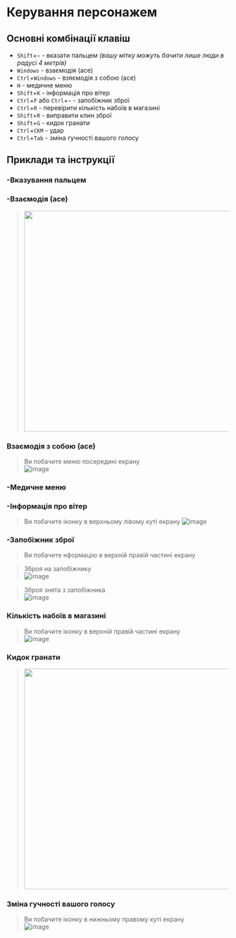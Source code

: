 # Керування персонажем
## Основні комбінації клавіш
- `Shift`+`~` - вказати пальцем *(вашу мітку можуть бачити лише люди в радусі 4 метрів)*
- `Windows` - взаємодія (асе)
- `Ctrl`+`Windows` - взяємодія з собою (асе)
- `H` - медичне меню
- `Shift`+`K` - інформація про вітер
- `Ctrl`+`F` або `Ctrl`+`~` - запобіжник зброї
- `Ctrl`+`R` - перевірити кількість набоїв в магазині
- `Shift`+`R` - виправити клин зброї
- `Shift`+`G` - кидок гранати
- `Ctrl`+`СКМ` - удар
- `Ctrl`+`Tab` - зміна гучності вашого голосу

## Приклади та інструкції
### -Вказування пальцем

### -Взаємодія (асе)
> <img src="https://github.com/vsrJaguar/Materials/assets/144080908/ba6f4c67-9764-4b4d-b687-98e72d3e360c"  width="500">

### Взаємодія з собою (асе)
> Ви побачите меню посередині екрану  
> ![image](https://github.com/vsrJaguar/Materials/assets/144080908/c891e795-1d9d-43d8-bf9f-c216b77d2f64)

### -Медичне меню

### -Інформація про вітер
> Ви побачите іконку в верхньому лівому куті екрану
> ![image](https://github.com/vsrJaguar/Materials/assets/144080908/972cb759-e5d0-47c4-8765-802c2658395f)

### -Запобіжник зброї 
> Ви побачите нформацію в верхній правій частині екрану

> Зброя на запобіжнику  
> ![image](https://github.com/vsrJaguar/Materials/assets/144080908/c0a27137-1978-42f0-8e10-2a2e81d7f180)

> Зброя знята з запобіжника  
> ![image](https://github.com/vsrJaguar/Materials/assets/144080908/d0da0d49-7bbc-4daf-aac1-b124de76625d)

### Кількість набоїв в магазині
> Ви побачите іконку в верхній правій частині екрану  
> ![image](https://github.com/vsrJaguar/Materials/assets/144080908/b7bc0809-d69f-4e8b-abba-b1cac3b810b9)

### Кидок гранати
> <img src="https://github.com/vsrJaguar/Materials/assets/144080908/c908c34f-2458-4b04-b8f1-4d0a462cb57c"  width="500">

### Зміна гучності вашого голосу
> Ви побачите іконку в нижньому правому куті екрану  
> ![image](https://github.com/vsrJaguar/Materials/assets/144080908/2d42e73a-4f96-48ae-ba41-3e60f730ae81)
